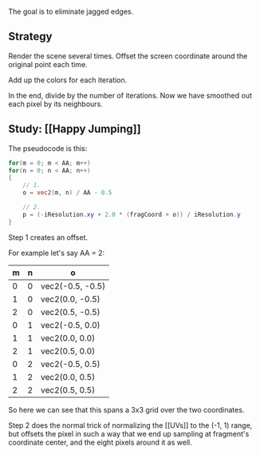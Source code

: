 
The goal is to eliminate jagged edges.

## Strategy

Render the scene several times.
Offset the screen coordinate around the original point each time.

Add up the colors for each iteration.

In the end, divide by the number of iterations.
Now we have smoothed out each pixel by its neighbours.

## Study: [[Happy Jumping]]

The pseudocode is this:

```glsl
for(m = 0; m < AA; m++)
for(n = 0; n < AA; n++)
{
	// 1.
	o = vec2(m, n) / AA - 0.5

	// 2.
	p = (-iResolution.xy + 2.0 * (fragCoord + o)) / iResolution.y
}
```

Step 1 creates an offset.

For example let's say AA = 2:

| m   | n   | o                |
| --- | --- | ---------------- |
| 0   | 0   | vec2(-0.5, -0.5) |
| 1   | 0   | vec2(0.0, -0.5)  |
| 2   | 0   | vec2(0.5, -0.5)  |
| 0   | 1   | vec2(-0.5, 0.0)  |
| 1   | 1   | vec2(0.0, 0.0)   |
| 2   | 1   | vec2(0.5, 0.0)   |
| 0   | 2   | vec2(-0.5, 0.5)  |
| 1   | 2   | vec2(0.0, 0.5)   |
| 2   | 2   | vec2(0.5, 0.5)                 |

So here we can see that this spans a 3x3 grid over the two coordinates.


Step 2 does the normal trick of normalizing the [[UVs]] to the (-1, 1) range, but offsets the pixel in such a way that we end up sampling at fragment's coordinate center, and the eight pixels around it as well.